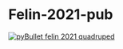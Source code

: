 # Felin-2021-pub

[![pyBullet felin 2021 quadruped](https://img.youtube.com/vi/X33ykjz7J6Y/0.jpg)](https://www.youtube.com/watch?v=X33ykjz7J6Y)



